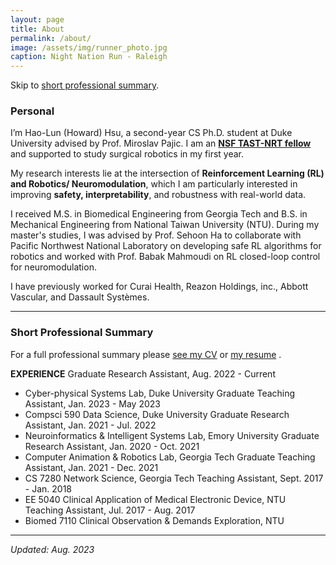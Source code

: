 ```yaml
---
layout: page
title: About
permalink: /about/
image: /assets/img/runner_photo.jpg
caption: Night Nation Run - Raleigh
---
```


Skip to [short professional summary](#prof).

### Personal

I’m Hao-Lun (Howard) Hsu, a second-year CS Ph.D. student at Duke University advised by Prof. Miroslav Pajic. I am an <b><a href="https://tast-nrt.pratt.duke.edu/">NSF TAST-NRT fellow</a></b>  and supported to study surgical robotics in my first year.

My research interests lie at the intersection of **Reinforcement Learning (RL) and Robotics/ Neuromodulation**, which I am particularly interested in improving **safety, interpretability**, and robustness with real-world data. 

I received M.S. in Biomedical Engineering from Georgia Tech and B.S. in Mechanical Engineering from National Taiwan University (NTU). During my master's studies, I was advised by Prof. Sehoon Ha to collaborate with Pacific Northwest National Laboratory on developing safe RL algorithms for robotics and worked with Prof. Babak Mahmoudi on RL closed-loop control for neuromodulation.

I have previously worked for Curai Health, Reazon Holdings, inc., Abbott Vascular, and Dassault Systèmes. 


***

### <a name="prof"></a> Short Professional Summary

For a full professional summary please [see my CV](https://drive.google.com/open?id=1DjsDccl-Dc8x3vqGcyw5Iu1aja2uZd6A&authuser=shokawano5%40gmail.com&usp=drive_fs)
or [my resume](https://drive.google.com/open?id=1ZVtpD5_ce3GugtP2-UIJeuY1yLRX2FIE&authuser=shokawano5%40gmail.com&usp=drive_fs) .


**EXPERIENCE**
Graduate Research Assistant, Aug. 2022 - Current
  - Cyber-physical Systems Lab, Duke University
Graduate Teaching Assistant, Jan. 2023 - May 2023
  - Compsci 590 Data Science, Duke University
Graduate Research Assistant, Jan. 2021 - Jul. 2022
  - Neuroinformatics & Intelligent Systems Lab, Emory University
Graduate Research Assistant, Jan. 2020 - Oct. 2021
  - Computer Animation & Robotics Lab, Georgia Tech
Graduate Teaching Assistant, Jan. 2021 - Dec. 2021
  - CS 7280 Network Science, Georgia Tech
Teaching Assistant, Sept. 2017 - Jan. 2018
  - EE 5040 Clinical Application of Medical Electronic Device, NTU
Teaching Assistant, Jul. 2017 - Aug. 2017
  - Biomed 7110 Clinical Observation & Demands Exploration, NTU



***

*Updated: Aug. 2023*
